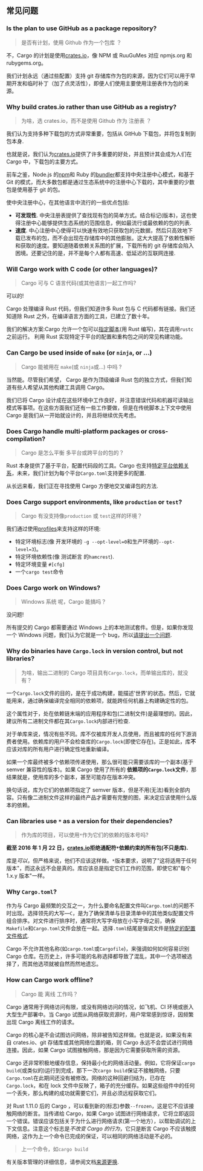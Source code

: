 ## 常见问题

### Is the plan to use GitHub as a package repository?

> 是否有计划，使用 Github 作为一个包库 ？

不，Cargo 的计划是使用[crates.io]，像 NPM 或 RuuGuMes 对应 npmjs.org 和 rubygems.org。

我们计划永远（通过些配置）支持 git 存储库作为包的来源，因为它们可以用于早期开发和临时补丁（加了点灵活性），即便人们使用主要使用注册表作为包的来源。

### Why build crates.io rather than use GitHub as a registry?

> 为啥，选 crates.io，而不是使用 Github 作为 注册表 ？

我们认为支持多种下载包的方式非常重要，包括从 GitHub 下载包，并将包复制到包本身.

也就是说，我们认为[crates.io]提供了许多重要的好处，并且预计其会成为人们在 Cargo 中，下载包的主要方式。

前车之鉴，Node.js 的[npm][1]和 Ruby 的[bundler][2]都支持中央注册中心模式，和基于 Git 的模式，而大多数包都是通过生态系统中的注册中心下载的，其中重要的少数包是使用基于 git 的包。

[1]: https://www.npmjs.org
[2]: https://bundler.io

使中央注册中心，在其他语言中流行的一些优点包括:

- **可发现性**. 中央注册表提供了查找现有包的简单方式。结合标记(版本)，这也使得注册中心能够提供生态系统的范围信息，例如最流行或最依赖的包的列表.
- **速度**. 中心注册中心使得可以快速有效地只获取包的元数据，然后只高效地下载已发布的包，而不会出现在存储库中的其他膨胀。这大大提高了依赖性解析和获取的速度。要知道随着依赖关系图的扩展，下载所有的 git 存储库会陷入困境。还要记住的是，并不是每个人都有高速、低延迟的互联网连接.

### Will Cargo work with C code (or other languages)?

> Cargo 可与 C 语言代码(或其他语言)一起工作吗?

可以的!

Cargo 处理编译 Rust 代码，但我们知道许多 Rust 包与 C 代码都有链接。我们还知道除 Rust 之外，在编译语言方面的工具，已建立了数十年。

我们的解决方案:Cargo 允许一个包可以[指定脚本](./build-scripts.md)(用 Rust 编写)，其在调用`rustc`之前运行。 利用 Rust 实现特定于平台的配置和重构包之间的常见构建功能。

### Can Cargo be used inside of `make` (or `ninja`, or ...)

> Cargo 能被用在 `make`(或 `ninja`或...) 中吗 ?

当然能。尽管我们希望， Cargo 是作为顶级编译 Rust 包的独立方式，但我们知道有些人希望从其他构建工具调用 Cargo。

我们已将 Cargo 设计成在这些环境中工作良好，并注意错误代码和机器可读输出模式等事项。在这些方面我们还有一些工作要做，但是在传统脚本上下文中使用 Cargo 是我们从一开始就设计的，并且将继续优先考虑。

### Does Cargo handle multi-platform packages or cross-compilation?

> Cargo 是怎么平衡 多平台或跨平台的包的？

Rust 本身提供了基于平台，配置代码段的工具。Cargo 也支持[特定平台依赖关系][target-deps]，未来，我们计划为每个平台`Cargo.toml`支持更多的配置.

[target-deps]: reference/specifying-dependencies.md#platform-specific-dependencies

从长远来看，我们正在寻找使用 Cargo 方便地交叉编译包的方法.

### Does Cargo support environments, like `production` or `test`?

> Cargo 有没支持像`production` 或 `test`这样的环境？

我们通过使用[profiles][profile]来支持这样的环境:

[profile]: ./manifest.md#the-profile-sections

- 特定环境标志(像 开发环境的 `-g --opt-level=0`和生产环境的`--opt-level=3`)。
- 特定环境依赖性(像 测试断言 的`hamcrest`).
- 特定环境变量 `#[cfg]`
- 一个`cargo test`命令

### Does Cargo work on Windows?

> Windows 系统 呢，Cargo 能搞吗？

没问题!

所有提交的 Cargo 都需要通过 Windows 上的本地测试套件。但是，如果你发现一个 Windows 问题，我们认为它就是一个 bug，所以[请提出一个问题][3].

[3]: https://github.com/rust-lang/cargo/issues

### Why do binaries have `Cargo.lock` in version control, but not libraries?

> 为啥，输出二进制的 Cargo 项目具有`Cargo.lock`，而单输出库的，就没有？

一个`Cargo.lock`文件的目的，是在于成功构建，能描述'世界'的状态。然后，它就能用来，通过确保编译完全相同的依赖项，就能跨任何机器上构建确定性的包。

这个属性对于，处在依赖链末端的应用程序和包(二进制文件)是最理想的。因此，建议所有二进制文件都在其`Cargo.lock`内部进行检查.

对于单库来说，情况有些不同。库不仅被库开发人员使用，而且被库的任何下游消费者使用。依赖库的用户不会检查库的`Cargo.lock`(即使它存在)。正是如此，库**不**应该对库的所有用户进行确定性地重新编译。

如果一个库最终被多个依赖项传递使用，那么很可能只需要该库的一个副本(基于 semver 兼容性的版本)。如果 Cargo 使用了所有的 **依赖项的`Cargo.lock`文件**，那结果就是，使用库的多个副本，甚至可能存在版本冲突。

换句话说，库为它们的依赖项指定了 semver 版本，但是不用(无法)看到全部内容。只有像二进制文件这样的最终产品才需要有完整的图，来决定应该使用什么版本的依赖。

### Can libraries use `*` as a version for their dependencies?

> 作为库的项目，可以使用`*`作为它们的依赖的版本号吗?

**截至 2016 年 1 月 22 日，[crates.io]拒绝通配符`*`依赖约束的所有包(不只是库).**

库是*可以*，但严格来说，他们不应该这样做。`*`版本要求，说明了"这将适用于任何版本"，而这永远不会是真的。库应该总是指定它们工作的范围，即使它和"每个 1.x.y 版本"一样。

### Why `Cargo.toml`?

作为与 Cargo 最频繁的交互之一，为什么要命名配置文件叫`Cargo.toml`的问题不时出现。选择领先的大写—`C`，是为了确保清单与目录清单中的其他类似配置文件组合排序。对文件进行排序时，通常将大写字母放在小写字母之前，确保`Makefile`和`Cargo.toml`文件会放在一起。选择`.toml`结尾是强调文件是[特定的配置文件格式](https://github.com/toml-lang/toml).

Cargo 不允许其他名称(如`cargo.toml`或`Cargofile`)，来强调如何如何容易识别 Cargo 仓库。在历史上，许多可能的名称选择都导致了混乱，其中一个选项被选择了，而其他选项就被自然而然地遗忘。

[crates.io]: https://crates.io/

### How can Cargo work offline?

> Cargo 能 离线 工作吗？

Cargo 通常用于网络访问有限，或没有网络访问的情况，如飞机、CI 环境或嵌入大型生产部署中。当 Cargo 试图从网络获取资源时，用户常常感到惊讶，因频繁出现 Cargo 离线工作的请求。

Cargo 的核心是不会试图访问网络，除非被告知这样做。也就是说，如果没有来自 crates.io、git 存储库或其他网络位置的箱，则 Cargo 永远不会尝试进行网络连接。因此，如果 Cargo 试图接触网络，那是因为它需要获取所需的资源。

Cargo 还非常积极地缓存信息，保持最小化的网络活动量。例如，它将保证`cargo build`(或类似的)运行到完成，那下一次`cargo build`保证不接触网络，只要`Cargo.toml`在此期间还没有被修改。网络的这种回避归结为，已存在`Cargo.lock`，和在 lock 文件中反映了，箱子的充分缓存。如果这些组件中的任何一个丢失，那么构建的成功就需要它们，并且必须远程获取它们。

对 Rust 1.11.0 后的 Cargo ，可以看到新的(标志)参数`--frozen`，这是它不应该接触网络的断言。当传递给 Cargo，如果 Cargo 试图进行网络请求，它将立即返回一个错误。错误应该包括关于为什么进行网络请求(第一个地方），以帮助调试的上下文信息。注意这个标志是*不改变 Cargo 的行为*，它只是断言 Cargo 不应该触摸网络，这作为上一个命令已完成的保证，可以相同的网络活动是不必的。

> 上一个命令，如`cargo build`

有关版本管理的详细信息，请参阅文档[来源更换][replace].

[replace]: ./source-replacement.md
